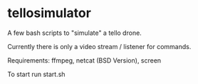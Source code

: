 # tellosimulator

A few bash scripts to "simulate" a tello drone.

Currently there is only a video stream / listener for commands.

Requirements: ffmpeg, netcat (BSD Version), screen

To start run start.sh

